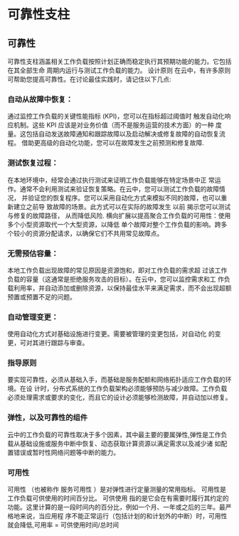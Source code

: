 # 可靠性支柱
## 可靠性 
可靠性支柱涵盖相关工作负载按照计划正确而稳定执行其预期功能的能力。它包括在其全部生命 周期内运行与测试工作负载的能力。
设计原则  在云中，有许多原则可帮助您提高可靠性。在讨论最佳实践时，请记住以下几点:  
### 自动从故障中恢复：
通过监控工作负载的关键性能指标 (KPI)，您可以在指标超过阈值时 触发自动化响应机制。这些 KPI 应该是对业务价值（而不是服务运营的技术方面）的一种 度量。这包括自动发送故障通知和跟踪故障以及启动解决或修复故障的自动恢复流程。 借助更高级的自动化功能，您可以在故障发生之前预测和修复故障.  
### 测试恢复过程：
在本地环境中，经常会通过执行测试来证明工作负载能够在特定场景中正 常运作。通常不会利用测试来验证恢复策略。在云中，您可以测试工作负载的故障情况， 并验证您的恢复程序。您可以采用自动化方式来模拟不同的故障，也可以重新建立之前导 致故障的场景。此方式可以在实际的故障发生 以前 揭示您可以测试与修复的故障路径， 从而降低风险.  横向扩展以提高聚合工作负载的可用性：使用多个小型资源取代一个大型资源，以降低 单个故障对整个工作负载的影响。跨多个较小的资源分配请求，以确保它们不共用常见故障点。 
### 无需预估容量：
本地工作负载出现故障的常见原因是资源饱和，即对工作负载的需求超 过该工作负载的容量（这通常是拒绝服务攻击的目标）。在云中，您可以监控需求和工 作负载利用率，并自动添加或删除资源，以保持最佳水平来满足需求，而不会出现超额 预置或预置不足的问题。
### 自动管理变更：
使用自动化方式对基础设施进行变更。需要被管理的变更包括，对自动化 的变更，可对其进行跟踪与审查。
### 指导原则
要实现可靠性，必须从基础入手，而基础是服务配额和网络拓扑适应工作负载的环境。在设 计时，分布式系统的工作负载架构必须能够预防与减少故障。工作负载必须处理需求或要求的变化，而且它的设计必须能够检测故障，并自动加以修复。
### 弹性，以及可靠性的组件
云中的工作负载的可靠性取决于多个因素，其中最主要的要属弹性,弹性是工作负载从基础设施或服务中断中恢复、动态获取计算资源以满足需求以及减少诸 如配置错误或暂时性网络问题等中断的能力。  
### 可用性 
可用性 （也被称作 服务可用性 ）是对弹性进行定量测量的常用指标。 可用性是工作负载可供使用的时间百分比。 可供使用 指的是它会在有需要时履行其约定的功能。这里计算的是一段时间内的百分比，例如一个月、一年或之后的三年。最严格地来说，当应用程 序不能正常运行（包括计划的和计划外的中断）时，可用性就会降低,可用率 = 可供使用时间/总时间  


